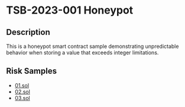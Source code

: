 
# TSB-2023-001 Honeypot
## Description

This is a honeypot smart contract sample demonstrating unpredictable behavior when storing a value that exceeds integer limitations.

## Risk Samples
 
- [01.sol](https://github.com/cryptousersecurity/token-security-benchmark/blob/main/src/TSB-2023-001/samples/01.sol) 
- [02.sol](https://github.com/cryptousersecurity/token-security-benchmark/blob/main/src/TSB-2023-001/samples/02.sol) 
- [03.sol](https://github.com/cryptousersecurity/token-security-benchmark/blob/main/src/TSB-2023-001/samples/03.sol)
